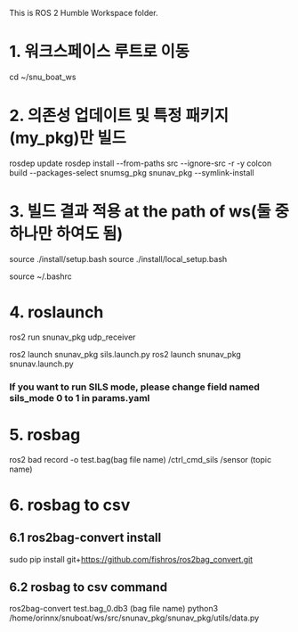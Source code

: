 This is ROS 2 Humble Workspace folder.

# 1. 워크스페이스 루트로 이동
cd ~/snu_boat_ws

# 2. 의존성 업데이트 및 특정 패키지(my_pkg)만 빌드
rosdep update
rosdep install --from-paths src --ignore-src -r -y
colcon build --packages-select snumsg_pkg snunav_pkg --symlink-install

# 3. 빌드 결과 적용 at the path of ws(둘 중 하나만 하여도 됨)
source ./install/setup.bash
source ./install/local_setup.bash

source ~/.bashrc

# 4. roslaunch
ros2 run snunav_pkg udp_receiver

ros2 launch snunav_pkg sils.launch.py
ros2 launch snunav_pkg snunav.launch.py


### If you want to run SILS mode, please change field named sils_mode 0 to 1 in params.yaml

# 5. rosbag
ros2 bad record -o test.bag(bag file name) /ctrl_cmd_sils /sensor (topic name)

# 6. rosbag to csv
## 6.1 ros2bag-convert install
  sudo pip install git+https://github.com/fishros/ros2bag_convert.git
## 6.2 rosbag to csv command
ros2bag-convert test.bag_0.db3 (bag file name)
python3 /home/orinnx/snuboat/ws/src/snunav_pkg/snunav_pkg/utils/data.py